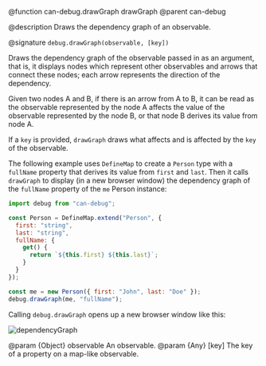 @function can-debug.drawGraph drawGraph
@parent can-debug

@description Draws the dependency graph of an observable.

@signature `debug.drawGraph(observable, [key])`

Draws the dependency graph of the observable passed in as an argument, that is, it
displays nodes which represent other observables and arrows that connect these nodes;
each arrow represents the direction of the dependency. 

Given two nodes A and B, if there is an arrow from A to B, it can be read as the
observable represented by the node A affects the value of the observable represented
by the node B, or that node B derives its value from node A. 

If a `key` is provided, `drawGraph` draws what affects and is affected by the `key` 
of the observable.

The following example uses `DefineMap` to create a `Person` type with a `fullName`
property that derives its value from `first` and `last`. Then it calls `drawGraph` 
to display (in a new browser window) the dependency graph of the `fullName` property 
of the `me` Person instance:

```javascript
import debug from "can-debug";

const Person = DefineMap.extend("Person", {
  first: "string",
  last: "string",
  fullName: {
    get() {
      return `${this.first} ${this.last}`;
    }
  }
});

const me = new Person({ first: "John", last: "Doe" });
debug.drawGraph(me, "fullName");
```

Calling `debug.drawGraph` opens up a new browser window like this:

<img class="bit-docs-screenshot" alt="dependencyGraph" src="../node_modules/can-debug/doc/map-dependency-graph.png">

@param {Object} observable An observable.
@param {Any} [key] The key of a property on a map-like observable.
